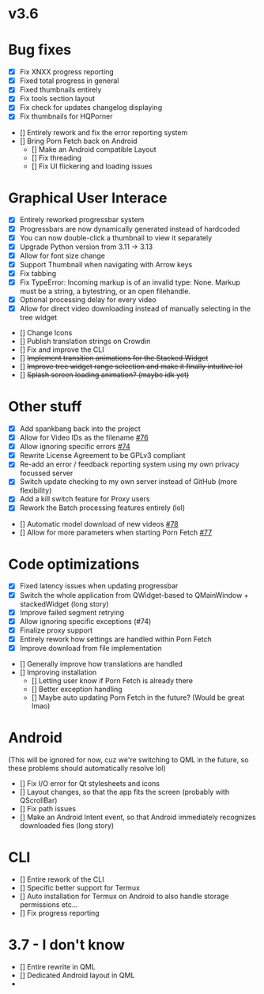 # v3.6


# Bug fixes
- [x] Fix XNXX progress reporting
- [x] Fixed total progress in general
- [x] Fixed thumbnails entirely
- [x] Fix tools section layout
- [x] Fix check for updates changelog displaying
- [x] Fix thumbnails for HQPorner
- [] Entirely rework and fix the error reporting system
- [] Bring Porn Fetch back on Android
  - [] Make an Android compatible Layout
  - [] Fix threading
  - [] Fix UI flickering and loading issues

# Graphical User Interace
- [x] Entirely reworked progressbar system
- [x] Progressbars are now dynamically generated instead of hardcoded
- [x] You can now double-click a thumbnail to view it separately
- [x] Upgrade Python version from 3.11 -> 3.13
- [x] Allow for font size change
- [x] Support Thumbnail when navigating with Arrow keys
- [x] Fix tabbing
- [x] Fix TypeError: Incoming markup is of an invalid type: None. Markup must be a string, a bytestring, or an open filehandle.
- [x] Optional processing delay for every video
- [x] Allow for direct video downloading instead of manually selecting in the tree widget
- [] Change Icons
- [] Publish translation strings on Crowdin
- [] Fix and improve the CLI
- [] ~~Implement transition animations for the Stacked Widget~~
- [] ~~Improve tree widget range selection and make it finally intuitive lol~~
- [] ~~Splash screen loading animation? (maybe idk yet)~~

# Other stuff
- [x] Add spankbang back into the project
- [x] Allow for Video IDs as the filename [#76](https://github.com/EchterAlsFake/Porn_Fetch/issues/76)
- [x] Allow ignoring specific errors [#74](https://github.com/EchterAlsFake/Porn_Fetch/issues/74)
- [x] Rewrite License Agreement to be GPLv3 compliant
- [x] Re-add an error / feedback reporting system using my own privacy focussed server
- [x] Switch update checking to my own server instead of GitHub (more flexibility)
- [x] Add a kill switch feature for Proxy users
- [x] Rework the Batch processing features entirely (lol)
- [] Automatic model download of new videos [#78](https://github.com/EchterAlsFake/Porn_Fetch/issues/78)
- [] Allow for more parameters when starting Porn Fetch [#77](https://github.com/EchterAlsFake/Porn_Fetch/issues/77)

# Code optimizations
- [x] Fixed latency issues when updating progressbar
- [x] Switch the whole application from QWidget-based to QMainWindow + stackedWidget (long story)
- [x] Improve failed segment retrying
- [x] Allow ignoring specific exceptions (#74)
- [x] Finalize proxy support
- [x] Entirely rework how settings are handled within Porn Fetch
- [x] Improve download from file implementation
- [] Generally improve how translations are handled
- [] Improving installation
  - [] Letting user know if Porn Fetch is already there
  - [] Better exception handling
  - [] Maybe auto updating Porn Fetch in the future? (Would be great lmao)

# Android
(This will be ignored for now, cuz we're switching to QML in the future, so these problems should automatically resolve lol)
- [] Fix I/O error for Qt stylesheets and icons
- [] Layout changes, so that the app fits the screen (probably with QScrollBar)
- [] Fix path issues
- [] Make an Android Intent event, so that Android immediately recognizes downloaded fies (long story)

# CLI
- [] Entire rework of the CLI
- [] Specific better support for Termux
- [] Auto installation for Termux on Android to also handle storage permissions etc...
- [] Fix progress reporting


# 3.7 - I don't know
- [] Entire rewrite in QML
- [] Dedicated Android layout in QML
- 